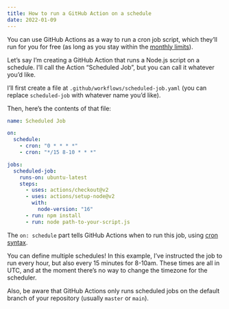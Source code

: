 ```yaml
---
title: How to run a GitHub Action on a schedule
date: 2022-01-09
---
```


You can use GitHub Actions as a way to run a cron job script, which they’ll run for you for free (as long as you stay within the [monthly limits](https://docs.github.com/en/billing/managing-billing-for-github-actions/about-billing-for-github-actions#included-storage-and-minutes)).

Let’s say I’m creating a GitHub Action that runs a Node.js script on a schedule. I’ll call the Action “Scheduled Job”, but you can call it whatever you’d like.

I’ll first create a file at `.github/workflows/scheduled-job.yaml` (you can replace `scheduled-job` with whatever name you’d like).

Then, here’s the contents of that file:

```yaml
name: Scheduled Job

on:
  schedule:
    - cron: "0 * * * *"
    - cron: "*/15 8-10 * * *"

jobs:
  scheduled-job:
    runs-on: ubuntu-latest
    steps:
      - uses: actions/checkout@v2
      - uses: actions/setup-node@v2
        with:
          node-version: "16"
      - run: npm install
      - run: node path-to-your-script.js
```

The `on: schedule` part tells GitHub Actions when to run this job, using [cron syntax](https://crontab.guru/).

You can define multiple schedules! In this example, I’ve instructed the job to run every hour, but also every 15 minutes for 8-10am. These times are all in UTC, and at the moment there’s no way to change the timezone for the scheduler.

Also, be aware that GitHub Actions only runs scheduled jobs on the default branch of your repository (usually `master` or `main`).
